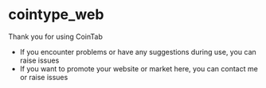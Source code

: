 # cointype_web

Thank you for using CoinTab

- If you encounter problems or have any suggestions during use, you can raise issues
- If you want to promote your website or market here, you can contact me or raise issues
